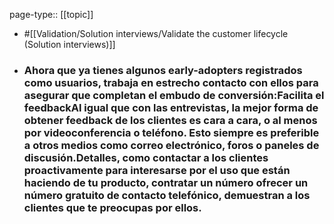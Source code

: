 page-type:: [[topic]]

- #[[Validation/Solution interviews/Validate the customer lifecycle (Solution interviews)]]

- ### Ahora que ya tienes algunos early-adopters registrados como usuarios, trabaja en estrecho contacto con ellos para asegurar que completan el embudo de conversión:Facilita el feedbackAl igual que con las entrevistas, la mejor forma de obtener feedback de los clientes es cara a cara, o al menos por videoconferencia o teléfono. Esto siempre es preferible a otros medios como correo electrónico, foros o paneles de discusión.Detalles, como contactar a los clientes proactivamente para interesarse por el uso que están haciendo de tu producto, contratar un número ofrecer un número gratuito de contacto telefónico, demuestran a los clientes que te preocupas por ellos.



